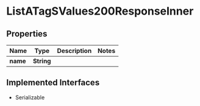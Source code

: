 

# ListATagSValues200ResponseInner


## Properties

| Name | Type | Description | Notes |
|------------ | ------------- | ------------- | -------------|
|**name** | **String** |  |  |


## Implemented Interfaces

* Serializable


